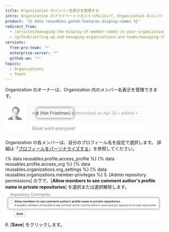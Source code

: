 ```yaml
---
title: Organization のメンバー名表示を管理する
intro: Organization のプライベートリポジトリ内において、Organization のメンバーが、コメント作者のプロフィール名を表示できるよう許可することができます。
product: '{% data reusables.gated-features.display-names %}'
redirect_from:
  - /articles/managing-the-display-of-member-names-in-your-organization
  - /github/setting-up-and-managing-organizations-and-teams/managing-the-display-of-member-names-in-your-organization
versions:
  free-pro-team: '*'
  enterprise-server: '*'
  github-ae: '*'
topics:
  - Organizations
  - Teams
---
```


Organization のオーナーは、Organization 内のメンバー名表示を管理できます。

![コメントに表示されたコメント作者の名前](/assets/images/help/issues/commenter-full-name.png)

Organization の各メンバーは、自分のプロフィール名を設定で選択します。 詳細は「[プロフィールをパーソナライズする](/github/setting-up-and-managing-your-github-profile/personalizing-your-profile#changing-your-profile-name)」を参照してください。

{% data reusables.profile.access_profile %}
{% data reusables.profile.access_org %}
{% data reusables.organizations.org_settings %}
{% data reusables.organizations.member-privileges %}
5. [Admin repository permissions] の下で、[**Allow members to see comment author's profile name in private repositories**] を選択または選択解除します。 ![プライベートリポジトリ内で、コメント作者のフルネームを表示することをメンバーに許可するためのチェックボックス](/assets/images/help/organizations/allow-members-to-view-full-names.png)
6. [**Save**] をクリックします。

